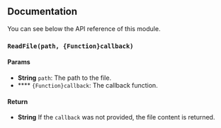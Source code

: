 ## Documentation

You can see below the API reference of this module.

### `ReadFile(path, {Function}callback)`

#### Params
- **String** `path`: The path to the file.
- **** `{Function}callback`: The callback function.

#### Return
- **String** If the `callback` was not provided, the file content is returned.

